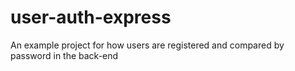 # user-auth-express
An example project for how users are registered and compared by password in the back-end

